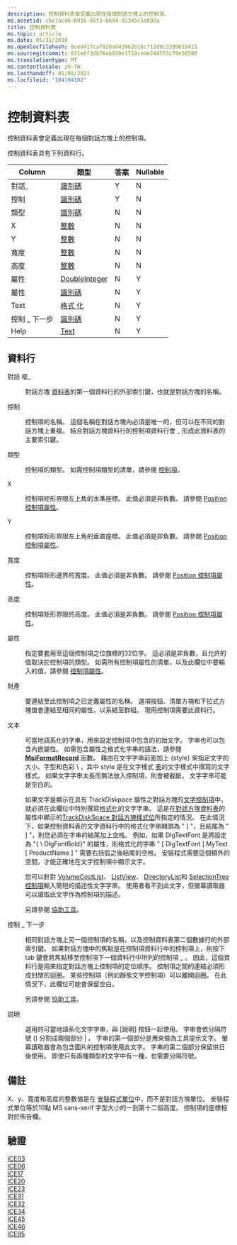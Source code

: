 ```yaml
---
description: 控制資料表會定義出現在每個對話方塊上的控制項。
ms.assetid: cbe7acd6-b916-45f3-b694-d2345c5a892a
title: 控制資料表
ms.topic: article
ms.date: 05/31/2018
ms.openlocfilehash: 8ced41fcaf020a043962b16cf12d9c339901b415
ms.sourcegitcommit: 831e8f3db78ab820e1710cede244553c70e50500
ms.translationtype: MT
ms.contentlocale: zh-TW
ms.lasthandoff: 01/08/2021
ms.locfileid: "104194102"
---
```

# <a name="control-table"></a>控制資料表

控制資料表會定義出現在每個對話方塊上的控制項。

控制資料表具有下列資料行。



| Column        | 類型                               | 答案 | Nullable |
|---------------|------------------------------------|-----|----------|
| 對話\_      | [識別碼](identifier.md)       | Y   | N        |
| 控制       | [識別碼](identifier.md)       | Y   | N        |
| 類型          | [識別碼](identifier.md)       | N   | N        |
| X             | [整數](integer.md)             | N   | N        |
| Y             | [整數](integer.md)             | N   | N        |
| 寬度         | [整數](integer.md)             | N   | N        |
| 高度        | [整數](integer.md)             | N   | N        |
| 屬性    | [DoubleInteger](doubleinteger.md) | N   | Y        |
| 屬性      | [識別碼](identifier.md)       | N   | Y        |
| Text          | [格式 化](formatted.md)         | N   | Y        |
| 控制 \_ 下一步 | [識別碼](identifier.md)       | N   | Y        |
| Help          | [Text](text.md)                   | N   | Y        |



 

## <a name="columns"></a>資料行

<dl> <dt>

<span id="Dialog_"></span><span id="dialog_"></span><span id="DIALOG_"></span>對話 框\_
</dt> <dd>

對話方塊 [資料表](dialog-table.md)的第一個資料行的外部索引鍵，也就是對話方塊的名稱。

</dd> <dt>

<span id="Control"></span><span id="control"></span><span id="CONTROL"></span>控制
</dt> <dd>

控制項的名稱。 這個名稱在對話方塊內必須是唯一的，但可以在不同的對話方塊上重複。 結合對話方塊資料行的控制項資料行會 \_ 形成此資料表的主要索引鍵。

</dd> <dt>

<span id="Type"></span><span id="type"></span><span id="TYPE"></span>類型
</dt> <dd>

控制項的類型。 如需控制項類型的清單，請參閱 [控制項](controls.md)。

</dd> <dt>

<span id="X"></span><span id="x"></span>X
</dt> <dd>

控制項矩形界限左上角的水準座標。 此值必須是非負數。 請參閱 [Position 控制項屬性](position-control-attribute.md)。

</dd> <dt>

<span id="Y"></span><span id="y"></span>Y
</dt> <dd>

控制項矩形界限左上角的垂直座標。 此值必須是非負數。 請參閱 [Position 控制項屬性](position-control-attribute.md)。

</dd> <dt>

<span id="Width"></span><span id="width"></span><span id="WIDTH"></span>寬度
</dt> <dd>

控制項矩形邊界的寬度。 此值必須是非負數。 請參閱 [Position 控制項屬性](position-control-attribute.md)。

</dd> <dt>

<span id="Height"></span><span id="height"></span><span id="HEIGHT"></span>高度
</dt> <dd>

控制項矩形界限的高度。 此值必須是非負數。 請參閱 [Position 控制項屬性](position-control-attribute.md)。

</dd> <dt>

<span id="Attributes"></span><span id="attributes"></span><span id="ATTRIBUTES"></span>屬性
</dt> <dd>

指定要套用至這個控制項之位旗標的32位字。 這必須是非負數，且允許的值取決於控制項的類型。 如需所有控制項屬性的清單，以及此欄位中要輸入的值，請參閱 [控制項屬性](control-attributes.md)。

</dd> <dt>

<span id="Property"></span><span id="property"></span><span id="PROPERTY"></span>財產
</dt> <dd>

要連結至此控制項之已定義屬性的名稱。 選項按鈕、清單方塊和下拉式方塊值會連結至相同的屬性，以系結至群組。 現用控制項需要此資料行。

</dd> <dt>

<span id="Text"></span><span id="text"></span><span id="TEXT"></span>文本
</dt> <dd>

可當地語系化的字串，用來設定控制項中包含的初始文字。 字串也可以包含內嵌屬性。 如需包含屬性之格式化字串的語法，請參閱 [**MsiFormatRecord**](/windows/desktop/api/Msiquery/nf-msiquery-msiformatrecorda) 函數。 藉由在文字字串前面加上 {style} 來指定文字的大小、字型和色彩 \\ ，其中 style 是在文字樣式 [表](textstyle-table.md)的文字樣式中撰寫的文字樣式。 如果文字字串太長而無法放入控制項，則會被截斷。 文字字串可能是空白的。

如果文字是顯示在具有 TrackDiskpace 屬性之對話方塊的[文字控制項](text-control.md)中，就必須在此欄位中特別撰寫[格式化](formatted.md)的文字字串。 這是在[對話方塊資料表](dialog-table.md)的屬性中顯示的[TrackDiskSpace 對話方塊樣式位](trackdiskspace-dialog-style-bit.md)所指定的情況。 在此情況下，如果控制資料表的文字資料行中的格式化字串開頭為 " \[ "，且結尾為 " \] "，則您必須在字串的結尾加上空格。 例如，如果 DlgTextFont 是將設定為 "{ \\ DlgFontBold}" 的屬性，則格式化的字串 " \[ DlgTextFont \] MyText \[ ProductName \] " 需要右括弧之後結尾的空格。 安裝程式需要這個額外的空間，才能正確地在文字控制項中顯示文字。

您可以針對 [VolumeCostList](volumecostlist-control.md)、 [ListView](listview-control.md)、 [DirectoryList](directorylist-control.md)和 [SelectionTree 控制項](selectiontree-control.md)輸入簡短的描述性文字字串。 使用者看不到此文字，但螢幕讀取器可以讀取此文字作為控制項的描述。

另請參閱 [協助工具](accessibility.md)。

</dd> <dt>

<span id="Control_Next"></span><span id="control_next"></span><span id="CONTROL_NEXT"></span>控制 \_ 下一步
</dt> <dd>

相同對話方塊上另一個控制項的名稱，以及控制資料表第二個數據行的外部索引鍵。 如果對話方塊中的焦點是在控制項資料行中的控制項上，則按下 tab 鍵會將焦點移至控制項下一個資料行中所列的控制項 \_ 。 因此，這個資料行是用來指定對話方塊上控制項的定位順序。 控制項之間的連結必須形成封閉的迴圈。 某些控制項（例如靜態文字控制項）可以離開迴圈。 在此情況下，此欄位可能會保留空白。

另請參閱 [協助工具](accessibility.md)。

</dd> <dt>

<span id="Help"></span><span id="help"></span><span id="HELP"></span>説明
</dt> <dd>

選用的可當地語系化文字字串，與 [說明] 按鈕一起使用。 字串會依分隔符號 () 分割成兩個部分 \| 。 字串的第一個部分是用來做為工具提示文字。 螢幕讀取器會為包含圖片的控制項使用此文字。 字串的第二個部分保留供日後使用。 即使只有兩種類型的文字中有一種，也需要分隔符號。

</dd> </dl>

## <a name="remarks"></a>備註

X、y、寬度和高度的整數值是在 [安裝程式單位](installer-units.md)中，而不是對話方塊單位。 安裝程式單位等於10點 MS sans-serif 字型大小的一到第十二個高度。 控制項的座標相對於佈告欄。

## <a name="validation"></a>驗證

<dl>

[ICE03](ice03.md)  
[ICE06](ice06.md)  
[ICE17](ice17.md)  
[ICE20](ice20.md)  
[ICE23](ice23.md)  
[ICE31](ice31.md)  
[ICE32](ice32.md)  
[ICE34](ice34.md)  
[ICE45](ice45.md)  
[ICE46](ice46.md)  
[ICE95](ice95.md)  
</dl>

 

 




